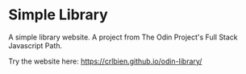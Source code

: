 # Simple Library

A simple library website. A project from The Odin Project's Full Stack Javascript Path.

Try the website here: https://crlbien.github.io/odin-library/
